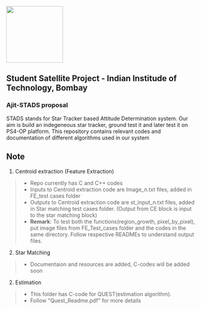 [<img src="https://www.aero.iitb.ac.in/satlab/images/IITBSSP2019.png" width="150"/>](image.png) 

## Student Satellite Project - Indian Institude of Technology, Bombay

### Ajit-STADS proposal

STADS stands for Star Tracker based Attitude Determination system. Our aim is build an indegeneous star tracker, ground test it and later test it on PS4-OP platform.
This repository contains relevant codes and documentation of different algorithms used in our system


## Note
 1. Centroid extraction (Feature Extraction)
 >   * Repo currently has C and C++ codes
 >  *  Inputs to Centroid extraction code are Image_n.txt files, added in FE_test cases folder
>  *  Outputs to Centroid extraction code are st_input_n.txt files, added in Star matching test cases folder. (Output from CE block is input to the star matching block)
>  * **Remark**: To test both the functions(region_growth, pixel_by_pixel), put image files from FE_Test_cases folder and the codes in the same directory. Follow respective READMEs to understand output files.

2. Star Matching
> * Documentaion and resources are added, C-codes will be added soon

2. Estimation
> * This folder has C-code for QUEST(estimation algorithm).
> * Follow "Quest_Readme.pdf" for more details
